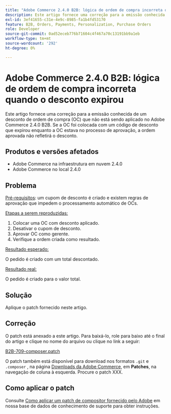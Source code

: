 ```yaml
---
title: "Adobe Commerce 2.4.0 B2B: lógica de ordem de compra incorreta quando o desconto expirou"
description: Este artigo fornece uma correção para a emissão conhecida de um desconto de ordem de compra (OC) que não está sendo aplicado no Adobe Commerce 2.4.0 B2B. Se a OC foi colocada com um código de desconto que expirou enquanto a OC estava no processo de aprovação, a ordem aprovada não refletirá o desconto.
exl-id: 3ef41655-c31e-4e9c-8985-fa1b4fd53170
feature: B2B, Orders, Payments, Personalization, Purchase Orders
role: Developer
source-git-commit: 0ad52eceb776b71604c4f467a70c13191bb9a1eb
workflow-type: tm+mt
source-wordcount: '292'
ht-degree: 0%

---
```


# Adobe Commerce 2.4.0 B2B: lógica de ordem de compra incorreta quando o desconto expirou

Este artigo fornece uma correção para a emissão conhecida de um desconto de ordem de compra (OC) que não está sendo aplicado no Adobe Commerce 2.4.0 B2B. Se a OC foi colocada com um código de desconto que expirou enquanto a OC estava no processo de aprovação, a ordem aprovada não refletirá o desconto.

## Produtos e versões afetados

* Adobe Commerce na infraestrutura em nuvem 2.4.0
* Adobe Commerce no local 2.4.0

## Problema

<u>Pré-requisitos</u>: um cupom de desconto é criado e existem regras de aprovação que impedem o processamento automático de OCs.

<u>Etapas a serem reproduzidas:</u>

1. Colocar uma OC com desconto aplicado.
1. Desativar o cupom de desconto.
1. Aprovar OC como gerente.
1. Verifique a ordem criada como resultado.

<u>Resultado esperado:</u>

O pedido é criado com um total descontado.

<u>Resultado real:</u>

O pedido é criado para o valor total.

## Solução

Aplique o patch fornecido neste artigo.

## Correção

O patch está anexado a este artigo. Para baixá-lo, role para baixo até o final do artigo e clique no nome do arquivo ou clique no link a seguir:

[B2B-709-composer.patch](assets/B2B-709-composer.patch.zip)

O patch também está disponível para download nos formatos `.git` e `.composer` , na página [Downloads da Adobe Commerce](https://magento.com/tech-resources/download), em **Patches**, na navegação de coluna à esquerda. Procure o patch XXX.

## Como aplicar o patch

Consulte [Como aplicar um patch de compositor fornecido pelo Adobe](/help/how-to/general/how-to-apply-a-composer-patch-provided-by-magento.md) em nossa base de dados de conhecimento de suporte para obter instruções.
